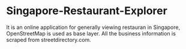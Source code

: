 # Singapore-Restaurant-Explorer
It is an online application for generally viewing restauran in Singapore, OpenStreetMap is used as base layer. All the business information is scraped from streetdirectory.com.

